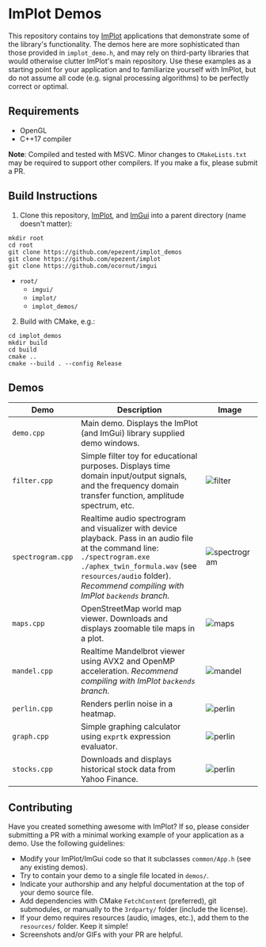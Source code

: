 # ImPlot Demos

This repository contains toy [ImPlot](https://github.com/epezent/implot) applications that demonstrate some of the library's functionality. The demos here are more sophisticated than those provided in `implot_demo.h`, and may rely on third-party libraries that would otherwise clutter ImPlot's main repository. Use these examples as a starting point for your application and to familiarize yourself with ImPlot, but do not assume all code (e.g. signal processing algorithms) to be perfectly correct or optimal.

## Requirements

- OpenGL
- C++17 compiler

**Note**: Compiled and tested with MSVC. Minor changes to `CMakeLists.txt` may be required to support other compilers. If you make a fix, please submit a PR.

## Build Instructions
1. Clone this repository, [ImPlot](https://github.com/epezent/implot), and [ImGui](https://github.com/ocornut/imgui) into a parent directory (name doesn't matter):

```shell
mkdir root
cd root
git clone https://github.com/epezent/implot_demos
git clone https://github.com/epezent/implot
git clone https://github.com/ocornut/imgui
```

- `root/`
    - `imgui/`
    - `implot/`
    - `implot_demos/`
2. Build with CMake, e.g.:
```shell
cd implot_demos
mkdir build
cd build
cmake ..
cmake --build . --config Release
```

## Demos

|Demo|Description|Image|
|---|---|---|
|`demo.cpp`|Main demo. Displays the ImPlot (and ImGui) library supplied demo windows.| |
|`filter.cpp`|Simple filter toy for educational purposes. Displays time domain input/output signals, and the frequency domain transfer function, amplitude spectrum, etc.|![filter](https://raw.githubusercontent.com/epezent/implot_demos/master/screenshots/filter.png)|
|`spectrogram.cpp`|Realtime audio spectrogram and visualizer with device playback. Pass in an audio file at the command line: `./spectrogram.exe ./aphex_twin_formula.wav` (see `resources/audio` folder). *Recommend compiling with ImPlot `backends` branch.*|![spectrogram](https://github.com/epezent/implot_demos/blob/master/screenshots/spectrogram.png)|
|`maps.cpp`|OpenStreetMap world map viewer. Downloads and displays zoomable tile maps in a plot.|![maps](https://github.com/epezent/implot_demos/blob/master/screenshots/maps.png)|
|`mandel.cpp`|Realtime Mandelbrot viewer using AVX2 and OpenMP acceleration. *Recommend compiling with ImPlot `backends` branch.*|![mandel](https://github.com/epezent/implot_demos/blob/master/screenshots/mandel.png)|
|`perlin.cpp`|Renders perlin noise in a heatmap.|![perlin](https://github.com/epezent/implot_demos/blob/master/screenshots/perlin.png)|
|`graph.cpp`|Simple graphing calculator using `exprtk` expression evaluator.|![perlin](https://github.com/epezent/implot_demos/blob/master/screenshots/graph.png)|
|`stocks.cpp`|Downloads and displays historical stock data from Yahoo Finance.|![perlin](https://github.com/epezent/implot_demos/blob/master/screenshots/stocks.png)|

## Contributing

Have you created something awesome with ImPlot? If so, please consider submitting a PR with a minimal working example of your application as a demo. Use the following guidelines:

- Modify your ImPlot/ImGui code so that it subclasses `common/App.h` (see any existing demos).
- Try to contain your demo to a single file located in `demos/`.
- Indicate your authorship and any helpful documentation at the top of your demo source file.
- Add dependencies with CMake `FetchContent` (preferred), git submodules, or manually to the `3rdparty/` folder (include the license).
- If your demo requires resources (audio, images, etc.), add them to the `resources/` folder. Keep it simple!
- Screenshots and/or GIFs with your PR are helpful.
